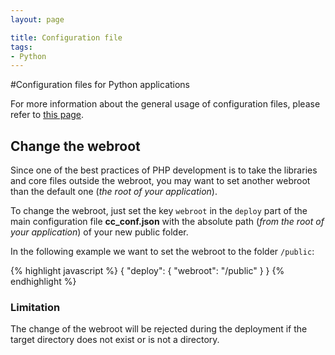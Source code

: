 ```yaml
---
layout: page

title: Configuration file
tags:
- Python
---
```


#Configuration files for Python applications

For more information about the general usage of configuration files, please refer to <a href="/cc-conf/">this page</a>.

## Change the webroot

Since one of the best practices of PHP development is to take the libraries and core files outside the webroot, you may want to set another webroot than the default one (*the root of your application*).

To change the webroot, just set the key `webroot` in the `deploy` part of the main configuration file **cc_conf.json** with the absolute path (*from the root of your application*) of your new public folder.

In the following example we want to set the webroot to the folder `/public`:

{% highlight javascript %}
   {
      "deploy": {
                  "webroot": "/public"
                }
   }
{% endhighlight %}

### Limitation

The change of the webroot will be rejected during the deployment if the target directory does not exist or is not a directory.
